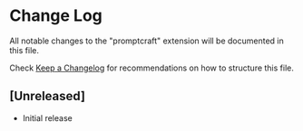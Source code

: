 # Change Log

All notable changes to the "promptcraft" extension will be documented in this file.

Check [Keep a Changelog](http://keepachangelog.com/) for recommendations on how to structure this file.

## [Unreleased]

- Initial release
